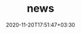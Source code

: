 ---
title: "news"
date: 2020-11-20T17:51:47+03:30
draft: false
headless: true

# all icons by [feathericons.com](https://https://feathericons.com//) are supported
show_news_icons: true
default_news_icon: "file-text"

num_news: 15

news_items:
- text: "Tesla’s acquisition of DeepScale starts to pay off with new IP in machine learning"
  link: https://electrek.co/2020/04/17/tesla-acquisition-deepscale-new-ip-machine-learning/
  extra_text: "Electrek, 2020."
  icon: "file-text"
  date: 2020-04-17
- text: "Learn How Industry Leaders Are Architecting Solutions for Automotive Design and Development at Scale"
  link: https://developer.nvidia.com/blog/develop-train-test-avs-gtc-2021/
  extra_text: "NVIDIA Blog, 2021."
  icon: "file-text"
  date: 2021-03-23
- text: "Press Play: Hear from Leading Autonomous Vehicle Experts Anytime with NVIDIA On-Demand"
  link: https://blogs.nvidia.com/blog/2021/05/18/gtc-autonomous-vehicle-experts-nvidia-on-demand/
  icon: "file-text"
  extra_text: "NVIDIA Blog, 2021."
  date: 2021-03-18
- text: "Does Your AI Chip Have Its Own DNN?"
  link: "https://www.eetimes.com/does-your-ai-chip-have-its-own-dnn/"
  icon: "file-text"
  extra_text: "EE Times, 2019."
  date: 2019-08-25
- text: "Tesla is buying computer vision start-up DeepScale in a quest to create truly driverless cars"
  link: https://www.cnbc.com/2019/10/01/tesla-acquiring-deepscale-computer-vision-start-up-for-self-driving.html
  extra_text: "CNBC, 2019."
  icon: "file-text"
  date: 2019-10-1
- text: "What Tesla’s Grab Of DeepScale Is All About"
  link: https://www.forbes.com/sites/richardbishop1/2019/10/04/what-teslas-grab-of-deepscale-is-all-about/
  extra_text: "Forbes, 2019."
  icon: "file-text"
  date: 2019-10-04
- text: "Why Tesla Quietly Acquired DeepScale, a Machine Learning Startup That’s ‘Squeezing’ A.I."
  link: https://fortune.com/2019/10/02/tesla-autopilot-ai-deepscale/
  extra_text: "Fortune, 2019."
  icon: "file-text"
  date: 2019-10-02
- text: "Tesla’s DeepScale acquisition is a play for efficient neural networks, faster OTA updates"
  link: https://www.teslarati.com/tesla-deepscale-acquisition-explained/
  extra_text: "Teslarati, 2019."
  icon: "file-text"
  date: 2019-10-02
- text: "Tesla acquires computer vision startup DeepScale in push toward robotaxis"
  link: https://techcrunch.com/2019/10/01/tesla-acquires-computer-vision-startup-deepscale-in-push-towards-autonomy//
  extra_text: "TechCrunch, 2019."
  icon: "file-text"
  date: 2019-10-01
- text: "DeepScale raises $3 million for perception AI to make self-driving cars safe"
  link: https://techcrunch.com/2017/03/21/deepscale-raises-3-million-for-perception-ai-to-make-self-driving-cars-safe/
  extra_text: "TechCrunch, 2017."
  icon: "file-text"
  date: 2017-03-21
- text: "DeepScale Receives $15M Series A Financing"
  link: https://vcnewsdaily.com/deepscale/venture-capital-funding/gjtgfwpfcy
  extra_text: "VC News Daily, 2018."
  icon: "file-text"
  date: 2018-04-03
- text: "Lyft sells self-driving unit to Toyota’s Woven Planet for $550M"
  link: https://techcrunch.com/2021/04/26/lyft-sells-self-driving-unit-to-toyotas-woven-planet-for-550m/
  extra_text: "TechCrunch, 2021."
  icon: "file-text"
  date: 2021-04-26
- text: "Toyota’s Woven Planet acquires Lyft’s Level 5 self-driving division"
  link: https://electrek.co/2021/07/20/toyotas-woven-planet-acquires-lyfts-level-5-self-driving-division/
  extra_text: "Electrek, 2021."
  icon: "file-text"
  date: 2021-07-20
---